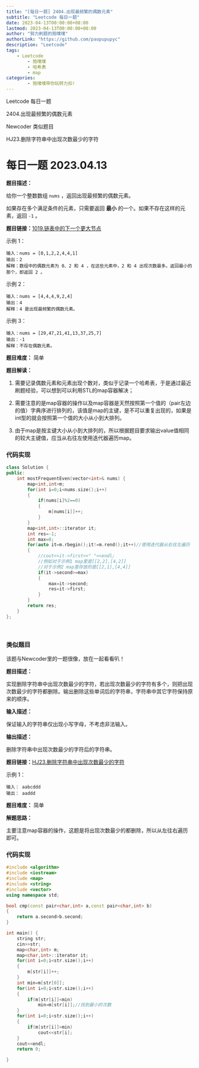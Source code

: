 ```yaml
---
title: "[每日一题] 2404.出现最频繁的偶数元素"
subtitle: "Leetcode 每日一题"
date: 2023-04-13T00:00:00+08:00 
lastmod: 2023-04-13T00:00:00+08:00
author: "努力刷题的狍噗噗"
authorLink: "https://github.com/paopupupyc"
description: "Leetcode"
tags: 
    - Leetcode  
        - 狍噗噗
        - 哈希表
        - map
categories: 
        - 狍噗噗带你玩转力扣!
---
```


Leetcode 每日一题

2404.出现最频繁的偶数元素

Newcoder 类似题目

HJ23.删除字符串中出现次数最少的字符
<!--more-->

# 每日一题 2023.04.13

**题目描述：**

给你一个整数数组 `nums` ，返回出现最频繁的偶数元素。

如果存在多个满足条件的元素，只需要返回 **最小** 的一个。如果不存在这样的元素，返回 `-1` 。



**题目链接：**[1019.链表中的下一个更大节点](https://leetcode.cn/problems/most-frequent-even-element/)

示例 1：

    输入：nums = [0,1,2,2,4,4,1]
    输出：2
    解释：数组中的偶数元素为 0、2 和 4 ，在这些元素中，2 和 4 出现次数最多。返回最小的那个，即返回 2 。

示例 2：

    输入：nums = [4,4,4,9,2,4]
    输出：4
    解释：4 是出现最频繁的偶数元素。

示例 3：

    输入：nums = [29,47,21,41,13,37,25,7]
    输出：-1
    解释：不存在偶数元素。


**题目难度：** 简单

**题目解读：**

1. 需要记录偶数元素和元素出现个数对，类似于记录一个哈希表，于是通过最近刷题经验，可以想到可以利用STL的map容器解决；
  
2. 需要注意的是map容器的操作以及map容器是天然按照第一个值的（pair左边的值）字典序进行排列的，该值是map的主键，是不可以重复出现的，如果是int型的就会按照第一个值的大小从小到大排列。

3. 由于map是按主键大小从小到大排列的，所以根据题目要求输出value值相同的较大主键值，应当从右往左使用迭代器遍历map。

### 代码实现

```c++
class Solution {
public:
    int mostFrequentEven(vector<int>& nums) {
        map<int,int>m;
        for(int i=0;i<nums.size();i++)
        {
            if(nums[i]%2==0)
            {
                m[nums[i]]++;
            }
        }
        map<int,int>::iterator it;
        int res=-1;
        int max=0;
        for(auto it=m.rbegin();it!=m.rend();it++)//使用迭代器从右往左遍历
        {
            //cout<<it->first<<" "<<endl;
            //例如对于示例1 map里是[[2,2],[4,2]]
            //对于示例2 map里存放的是[[2,1],[4,4]]
            if(it->second>=max)
            {
                max=it->second;
                res=it->first;
            }
        }
        return res;
    }
};
```

<br/>

### 类似题目

该题与Newcoder里的一题很像，放在一起看看叭！

**题目描述：**

实现删除字符串中出现次数最少的字符，若出现次数最少的字符有多个，则把出现次数最少的字符都删除。输出删除这些单词后的字符串，字符串中其它字符保持原来的顺序。

**输入描述：** 

保证输入的字符串仅出现小写字母，不考虑非法输入。

**输出描述：** 

删除字符串中出现次数最少的字符后的字符串。

**题目链接：**[HJ23.删除字符串中出现次数最少的字符 ](https://www.nowcoder.com/practice/05182d328eb848dda7fdd5e029a56da9?tpId=37&tqId=21246&rp=1&ru=/exam/oj&qru=/exam/oj&sourceUrl=%2Fexam%2Foj&difficulty=undefined&judgeStatus=undefined&tags=&title=)

示例 1：

    输入： aabcddd
    输出： aaddd

**题目难度：** 简单

**解题思路：**

主要注意map容器的操作，这题是将出现次数最少的都删除，所以从左往右遍历即可。

### 代码实现

```c++
#include <algorithm>
#include <iostream>
#include <map>
#include <string>
#include <vector>
using namespace std;

bool cmp(const pair<char,int> a,const pair<char,int> b)
{
    return a.second>b.second;
}

int main() {
    string str;
    cin>>str;
    map<char,int> m;
    map<char,int>::iterator it;
    for(int i=0;i<str.size();i++)
    {
        m[str[i]]++;
    }
    int min=m[str[0]];
    for(int i=0;i<str.size();i++)
    {
        if(m[str[i]]<min)
            min=m[str[i]];//找到最小的次数
    }
    for(int i=0;i<str.size();i++)
    {
        if(m[str[i]]>min)
            cout<<str[i];
    }
    cout<<endl;
    return 0;

}
```